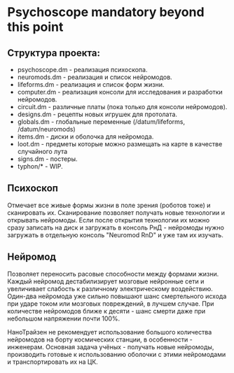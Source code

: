 # Psychoscope mandatory beyond this point
## Структура проекта:
- psychoscope.dm - реализация психоскопа.
- neuromods.dm - реализация и список нейромодов.
- lifeforms.dm - реализация и список форм жизни.
- computer.dm - реализация консоли для исследования и разработки нейромодов.
- circuit.dm - различные платы (пока только для консоли нейромодов).
- designs.dm - рецепты новых игрушек для протолата.
- globals.dm - глобальные переменные (/datum/lifeforms, /datum/neuromods)
- items.dm - диски и оболочка для нейромода.
- loot.dm - предметы которые можно размещать на карте в качестве случайного лута
- signs.dm - постеры.
- typhon/* - WIP.

## Психоскоп
Отмечает все живые формы жизни в поле зрения (роботов тоже) и сканировать их.
Сканирование позволяет получать новые технологии и открывать нейромоды. Если после открытия технологии их можно сразу записать на диск и загружать в консоль РнД - нейромоды нужно загружать в отдельную консоль "Neuromod RnD" и уже там их изучать.

## Нейромод
Позволяет переносить расовые способности между формами жизни. Каждый нейромод дестабилизирует мозговые нейронные сети и увеличивает слабость к различному электрическому воздействию. Один-два нейромода уже сильно повышают шанс смертельного исхода при ударе током или мозговых повреждений, в лучшем случае. При количестве нейромодов ближе к десяти - шанс смерти даже при небольшом напряжении почти 100%.

НаноТрайзен не рекомендует использование большого количества нейромодов на борту космических станции, в особенности - инженерам. Основная задача учёных - получать новые нейромоды, производить готовые к использованию оболочки с этими нейромодами и транспортировать их на ЦК.
